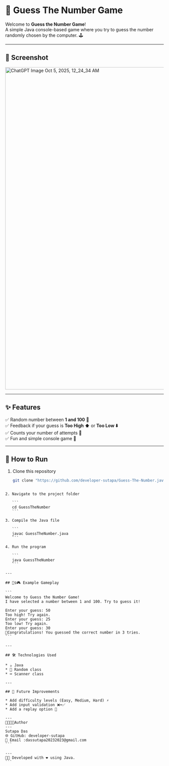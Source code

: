 # 🎯 Guess The Number Game  

Welcome to **Guess the Number Game**!  
A simple Java console-based game where you try to guess the number randomly chosen by the computer. 🕹️  

---

## 📸 Screenshot
<img width="1536" height="1024" alt="ChatGPT Image Oct 5, 2025, 12_24_34 AM" src="https://github.com/user-attachments/assets/08ae06df-05c6-4c61-b8e9-e88249cad164" />

---

## ✨ Features
✅ Random number between **1 and 100** 🔢  
✅ Feedback if your guess is **Too High ⬆️** or **Too Low ⬇️**  
✅ Counts your number of attempts 🧮  
✅ Fun and simple console game 🎉  

---

## 🚀 How to Run

1. Clone this repository  
   ```bash
   git clone "https://github.com/developer-sutapa/Guess-The-Number.java/blob/main/README.md"

````

2. Navigate to the project folder

   ```
   cd GuessTheNumber
   ```

3. Compile the Java file

   ```
   javac GuessTheNumber.java
   ```

4. Run the program

   ```
   java GuessTheNumber
   ```

---

## 💁‍♀️🎮 Example Gameplay

```
Welcome to Guess the Number Game!
I have selected a number between 1 and 100. Try to guess it!

Enter your guess: 50
Too high! Try again.
Enter your guess: 25
Too low! Try again.
Enter your guess: 30
🥳Congratulations! You guessed the correct number in 3 tries.
```

---

## 🛠️ Technologies Used

* ☕ Java
* 🎲 Random class
* ⌨️ Scanner class

---

## 🌟 Future Improvements

* Add difficulty levels (Easy, Medium, Hard) ⚡
* Add input validation ❌➡️✅
* Add a replay option 🔁

---
🔗👩🏻‍💻Author
---
Sutapa Das
🌐 GitHub: developer-sutapa
📧 Email :dassutapa20232023@gmail.com
```

---
👩‍💻 Developed with ❤️ using Java.
```

